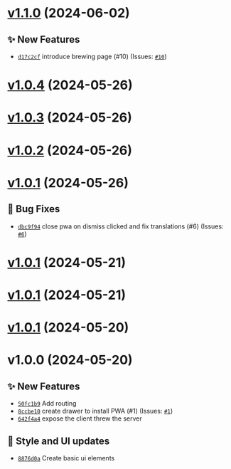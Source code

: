 # [v1.1.0](https://github.com/Anthony-Jhoiro/tea-vision/compare/v1.0.4...v1.1.0) (2024-06-02)

## ✨ New Features

- [`d17c2cf`](https://github.com/Anthony-Jhoiro/tea-vision/commit/d17c2cf)  introduce brewing page (#10) (Issues: [`#10`](https://github.com/Anthony-Jhoiro/tea-vision/issues/10))

# [v1.0.4](https://github.com/Anthony-Jhoiro/tea-vision/compare/v1.0.3...v1.0.4) (2024-05-26)

# [v1.0.3](https://github.com/Anthony-Jhoiro/tea-vision/compare/v1.0.2...v1.0.3) (2024-05-26)

# [v1.0.2](https://github.com/Anthony-Jhoiro/tea-vision/compare/v1.0.1...v1.0.2) (2024-05-26)

# [v1.0.1](https://github.com/Anthony-Jhoiro/tea-vision/compare/v1.0.0...v1.0.1) (2024-05-26)

## 🐛 Bug Fixes

- [`dbc9f94`](https://github.com/Anthony-Jhoiro/tea-vision/commit/dbc9f94)  close pwa on dismiss clicked and fix translations (#6) (Issues: [`#6`](https://github.com/Anthony-Jhoiro/tea-vision/issues/6))

# [v1.0.1](https://github.com/Anthony-Jhoiro/tea-vision/compare/v1.0.0...v1.0.1) (2024-05-21)

# [v1.0.1](https://github.com/Anthony-Jhoiro/tea-vision/compare/v1.0.0...v1.0.1) (2024-05-21)

# [v1.0.1](https://github.com/Anthony-Jhoiro/tea-vision/compare/v1.0.0...v1.0.1) (2024-05-20)

# v1.0.0 (2024-05-20)

## ✨ New Features

- [`50fc1b9`](https://github.com/Anthony-Jhoiro/tea-vision/commit/50fc1b9)  Add routing 
- [`8ccbe10`](https://github.com/Anthony-Jhoiro/tea-vision/commit/8ccbe10)  create drawer to install PWA (#1) (Issues: [`#1`](https://github.com/Anthony-Jhoiro/tea-vision/issues/1))
- [`642f4a4`](https://github.com/Anthony-Jhoiro/tea-vision/commit/642f4a4)  expose the client threw the server 

## 💄 Style and UI updates
- [`8876d0a`](https://github.com/Anthony-Jhoiro/tea-vision/commit/8876d0a)  Create basic ui elements
